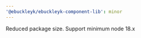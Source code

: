 ```yaml
---
'@ebuckleyk/ebuckleyk-component-lib': minor
---
```


Reduced package size. Support minimum node 18.x
